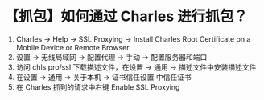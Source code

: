 # 【抓包】如何通过 Charles 进行抓包？  

1. Charles -> Help -> SSL Proxying -> Install Charles Root Certificate on a Mobile Device or Remote Browser
2. 设置 -> 无线局域网 -> 配置代理 -> 手动 -> 配置服务器和端口
3. 访问 chls.pro/ssl 下载描述文件，在设置 -> 通用 -> 描述文件中安装描述文件
4. 在设置 -> 通用 -> 关于本机 -> 证书信任设置 中信任证书
5. 在 Charles 抓到的请求中右键 Enable SSL Proxying
